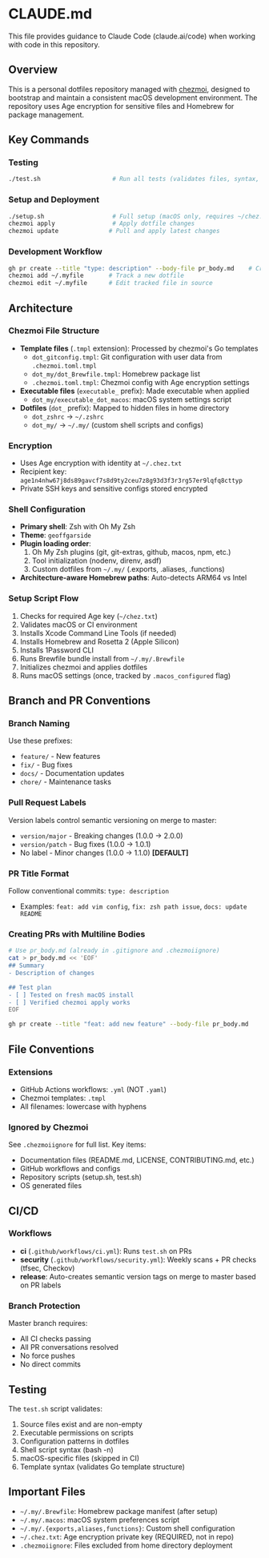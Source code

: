 # CLAUDE.md

This file provides guidance to Claude Code (claude.ai/code) when working with code in this repository.

## Overview

This is a personal dotfiles repository managed with [chezmoi](https://chezmoi.io/), designed to bootstrap and maintain a consistent macOS development environment. The repository uses Age encryption for sensitive files and Homebrew for package management.

## Key Commands

### Testing
```bash
./test.sh                    # Run all tests (validates files, syntax, templates)
```

### Setup and Deployment
```bash
./setup.sh                   # Full setup (macOS only, requires ~/chez.txt Age key)
chezmoi apply                # Apply dotfile changes
chezmoi update              # Pull and apply latest changes
```

### Development Workflow
```bash
gh pr create --title "type: description" --body-file pr_body.md    # Create PR with body file
chezmoi add ~/.myfile       # Track a new dotfile
chezmoi edit ~/.myfile      # Edit tracked file in source
```

## Architecture

### Chezmoi File Structure
- **Template files** (`.tmpl` extension): Processed by chezmoi's Go templates
  - `dot_gitconfig.tmpl`: Git configuration with user data from `.chezmoi.toml.tmpl`
  - `dot_my/dot_Brewfile.tmpl`: Homebrew package list
  - `.chezmoi.toml.tmpl`: Chezmoi config with Age encryption settings
- **Executable files** (`executable_` prefix): Made executable when applied
  - `dot_my/executable_dot_macos`: macOS system settings script
- **Dotfiles** (`dot_` prefix): Mapped to hidden files in home directory
  - `dot_zshrc` → `~/.zshrc`
  - `dot_my/` → `~/.my/` (custom shell scripts and configs)

### Encryption
- Uses Age encryption with identity at `~/.chez.txt`
- Recipient key: `age1n4nhw67j8ds89gavcf7s8d9ty2ceu7z8g93d3f3r3rg57er9lqfq8cttyp`
- Private SSH keys and sensitive configs stored encrypted

### Shell Configuration
- **Primary shell**: Zsh with Oh My Zsh
- **Theme**: `geoffgarside`
- **Plugin loading order**:
  1. Oh My Zsh plugins (git, git-extras, github, macos, npm, etc.)
  2. Tool initialization (nodenv, direnv, asdf)
  3. Custom dotfiles from `~/.my/` (.exports, .aliases, .functions)
- **Architecture-aware Homebrew paths**: Auto-detects ARM64 vs Intel

### Setup Script Flow
1. Checks for required Age key (`~/chez.txt`)
2. Validates macOS or CI environment
3. Installs Xcode Command Line Tools (if needed)
4. Installs Homebrew and Rosetta 2 (Apple Silicon)
5. Installs 1Password CLI
6. Runs Brewfile bundle install from `~/.my/.Brewfile`
7. Initializes chezmoi and applies dotfiles
8. Runs macOS settings (once, tracked by `.macos_configured` flag)

## Branch and PR Conventions

### Branch Naming
Use these prefixes:
- `feature/` - New features
- `fix/` - Bug fixes
- `docs/` - Documentation updates
- `chore/` - Maintenance tasks

### Pull Request Labels
Version labels control semantic versioning on merge to master:
- `version/major` - Breaking changes (1.0.0 → 2.0.0)
- `version/patch` - Bug fixes (1.0.0 → 1.0.1)
- No label - Minor changes (1.0.0 → 1.1.0) **[DEFAULT]**

### PR Title Format
Follow conventional commits: `type: description`
- Examples: `feat: add vim config`, `fix: zsh path issue`, `docs: update README`

### Creating PRs with Multiline Bodies
```bash
# Use pr_body.md (already in .gitignore and .chezmoiignore)
cat > pr_body.md << 'EOF'
## Summary
- Description of changes

## Test plan
- [ ] Tested on fresh macOS install
- [ ] Verified chezmoi apply works
EOF

gh pr create --title "feat: add new feature" --body-file pr_body.md
```

## File Conventions

### Extensions
- GitHub Actions workflows: `.yml` (NOT `.yaml`)
- Chezmoi templates: `.tmpl`
- All filenames: lowercase with hyphens

### Ignored by Chezmoi
See `.chezmoiignore` for full list. Key items:
- Documentation files (README.md, LICENSE, CONTRIBUTING.md, etc.)
- GitHub workflows and configs
- Repository scripts (setup.sh, test.sh)
- OS generated files

## CI/CD

### Workflows
- **ci** (`.github/workflows/ci.yml`): Runs `test.sh` on PRs
- **security** (`.github/workflows/security.yml`): Weekly scans + PR checks (tfsec, Checkov)
- **release**: Auto-creates semantic version tags on merge to master based on PR labels

### Branch Protection
Master branch requires:
- All CI checks passing
- All PR conversations resolved
- No force pushes
- No direct commits

## Testing

The `test.sh` script validates:
1. Source files exist and are non-empty
2. Executable permissions on scripts
3. Configuration patterns in dotfiles
4. Shell script syntax (bash -n)
5. macOS-specific files (skipped in CI)
6. Template syntax (validates Go template structure)

## Important Files

- `~/.my/.Brewfile`: Homebrew package manifest (after setup)
- `~/.my/.macos`: macOS system preferences script
- `~/.my/.{exports,aliases,functions}`: Custom shell configuration
- `~/.chez.txt`: Age encryption private key (REQUIRED, not in repo)
- `.chezmoiignore`: Files excluded from home directory deployment
